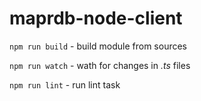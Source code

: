# maprdb-node-client

`npm run build` - build module from sources

`npm run watch` - wath for changes in _.ts_ files

`npm run lint` - run lint task
